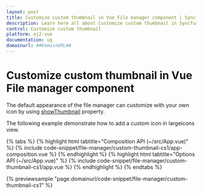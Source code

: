 ```yaml
---
layout: post
title: Customize custom thumbnail in Vue File manager component | Syncfusion
description: Learn here all about Customize custom thumbnail in Syncfusion Vue File manager component of Syncfusion Essential JS 2 and more.
control: Customize custom thumbnail 
platform: ej2-vue
documentation: ug
domainurl: ##DomainURL##
---
```


# Customize custom thumbnail in Vue File manager component

The default appearance of the file manager can customize with your own icon by using [showThumbnail](https://ej2.syncfusion.com/vue/documentation/api/file-manager/#showthumbnail) property.

The following example demonstrate how to add a custom icon in largeicons view.

{% tabs %}
{% highlight html tabtitle="Composition API (~/src/App.vue)" %}
{% include code-snippet/file-manager/custom-thumbnail-cs1/app-composition.vue %}
{% endhighlight %}
{% highlight html tabtitle="Options API (~/src/App.vue)" %}
{% include code-snippet/file-manager/custom-thumbnail-cs1/app.vue %}
{% endhighlight %}
{% endtabs %}
        
{% previewsample "page.domainurl/code-snippet/file-manager/custom-thumbnail-cs1" %}